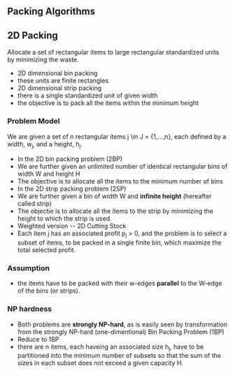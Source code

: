 Packing Algorithms
------


## 2D Packing
Allocate a set of rectangular items to large rectangular standardized units by minimizing the waste.
- 2D dimensional bin packing
 - these units are finite rectangles
- 2D dimensional strip packing
 - there is a single standardized unit of given width 
 - the objective is to pack all the items within the minimum height


 
### Problem Model
We are given a set of n rectangular items j \in J = {1,...,n}, each defined by a width, w<sub>j</sub>, and a height, h<sub>j</sub>.

- In the 2D bin packing problem (2BP)
 - We are further given an unlimited number of identical rectangular bins of width W and height H
 - The objective is to allocate all the items to the minimum number of bins
- In the 2D strip packing problem (2SP)
 - We are further given a bin of width W and **infinite height** (hereafter called strip)
 - The objectie is to allocate all the items to the strip by minimizing the height to which the strip is used.
- Weighted version -- 2D Cutting Stock
 - Each item j has an associated profit p<sub>j</sub> > 0, and the problem is to select a subset of items, to be packed in a single finite bin, which maximize the total selected profit.
 
### Assumption
- the items have to be packed with their w-edges **parallel** to the W-edge of the bins (or strips).


### NP hardness
- Both problems are **strongly NP-hard**, as is easily seen by transformation from the strongly NP-hard (one-dimentional) Bin Packing Problem (1BP)
- Reduce to 1BP
 - there are n items, each haveing an associated size h<sub>j</sub>, have to be partitioned into the minimum number of subsets so that the sum of the sizes in each subset does not exceed a given capacity H.
